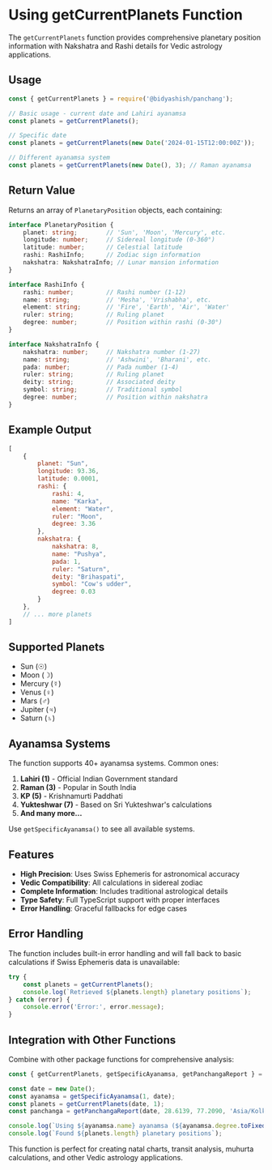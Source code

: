 # Using getCurrentPlanets Function

The `getCurrentPlanets` function provides comprehensive planetary position information with Nakshatra and Rashi details for Vedic astrology applications.

## Usage

```javascript
const { getCurrentPlanets } = require('@bidyashish/panchang');

// Basic usage - current date and Lahiri ayanamsa
const planets = getCurrentPlanets();

// Specific date
const planets = getCurrentPlanets(new Date('2024-01-15T12:00:00Z'));

// Different ayanamsa system
const planets = getCurrentPlanets(new Date(), 3); // Raman ayanamsa
```

## Return Value

Returns an array of `PlanetaryPosition` objects, each containing:

```typescript
interface PlanetaryPosition {
    planet: string;        // 'Sun', 'Moon', 'Mercury', etc.
    longitude: number;     // Sidereal longitude (0-360°)
    latitude: number;      // Celestial latitude
    rashi: RashiInfo;      // Zodiac sign information
    nakshatra: NakshatraInfo; // Lunar mansion information
}

interface RashiInfo {
    rashi: number;         // Rashi number (1-12)
    name: string;          // 'Mesha', 'Vrishabha', etc.
    element: string;       // 'Fire', 'Earth', 'Air', 'Water'
    ruler: string;         // Ruling planet
    degree: number;        // Position within rashi (0-30°)
}

interface NakshatraInfo {
    nakshatra: number;     // Nakshatra number (1-27)
    name: string;          // 'Ashwini', 'Bharani', etc.
    pada: number;          // Pada number (1-4)
    ruler: string;         // Ruling planet
    deity: string;         // Associated deity
    symbol: string;        // Traditional symbol
    degree: number;        // Position within nakshatra
}
```

## Example Output

```javascript
[
    {
        planet: "Sun",
        longitude: 93.36,
        latitude: 0.0001,
        rashi: {
            rashi: 4,
            name: "Karka",
            element: "Water",
            ruler: "Moon",
            degree: 3.36
        },
        nakshatra: {
            nakshatra: 8,
            name: "Pushya",
            pada: 1,
            ruler: "Saturn",
            deity: "Brihaspati",
            symbol: "Cow's udder",
            degree: 0.03
        }
    },
    // ... more planets
]
```

## Supported Planets

- Sun (☉)
- Moon (☽)
- Mercury (☿)
- Venus (♀)
- Mars (♂)
- Jupiter (♃)
- Saturn (♄)

## Ayanamsa Systems

The function supports 40+ ayanamsa systems. Common ones:

1. **Lahiri (1)** - Official Indian Government standard
2. **Raman (3)** - Popular in South India
3. **KP (5)** - Krishnamurti Paddhati
4. **Yukteshwar (7)** - Based on Sri Yukteshwar's calculations
5. **And many more...**

Use `getSpecificAyanamsa()` to see all available systems.

## Features

- **High Precision**: Uses Swiss Ephemeris for astronomical accuracy
- **Vedic Compatibility**: All calculations in sidereal zodiac
- **Complete Information**: Includes traditional astrological details
- **Type Safety**: Full TypeScript support with proper interfaces
- **Error Handling**: Graceful fallbacks for edge cases

## Error Handling

The function includes built-in error handling and will fall back to basic calculations if Swiss Ephemeris data is unavailable:

```javascript
try {
    const planets = getCurrentPlanets();
    console.log(`Retrieved ${planets.length} planetary positions`);
} catch (error) {
    console.error('Error:', error.message);
}
```

## Integration with Other Functions

Combine with other package functions for comprehensive analysis:

```javascript
const { getCurrentPlanets, getSpecificAyanamsa, getPanchangaReport } = require('@bidyashish/panchang');

const date = new Date();
const ayanamsa = getSpecificAyanamsa(1, date);
const planets = getCurrentPlanets(date, 1);
const panchanga = getPanchangaReport(date, 28.6139, 77.2090, 'Asia/Kolkata');

console.log(`Using ${ayanamsa.name} ayanamsa (${ayanamsa.degree.toFixed(4)}°)`);
console.log(`Found ${planets.length} planetary positions`);
```

This function is perfect for creating natal charts, transit analysis, muhurta calculations, and other Vedic astrology applications.
